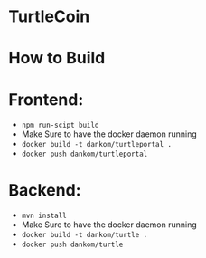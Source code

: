 # TurtleCoin
# How to Build  
# Frontend:  
* ``npm run-scipt build``
* Make Sure to have the docker daemon running
* ``docker build -t dankom/turtleportal .``
* ``docker push dankom/turtleportal``  
# Backend:  
* ``mvn install``
* Make Sure to have the docker daemon running
* ``docker build -t dankom/turtle .``
* ``docker push dankom/turtle``
